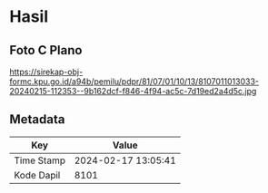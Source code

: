 # Hasil

## Foto C Plano

https://sirekap-obj-formc.kpu.go.id/a94b/pemilu/pdpr/81/07/01/10/13/8107011013033-20240215-112353--9b162dcf-f846-4f94-ac5c-7d19ed2a4d5c.jpg


## Metadata

| Key        | Value               |
| ---------- | ------------------- |
| Time Stamp | 2024-02-17 13:05:41 |
| Kode Dapil | 8101                |




